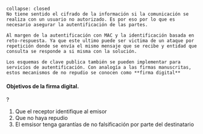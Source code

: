 ```ad-note
collapse: closed
No tiene sentido el cifrado de la información si la comunicación se realiza con un usuario no autorizado. Es por eso por lo que es necesario asegurar la autentificación de las partes.

Al margen de la autentificación con MAC y la identificación basada en reto-respuesta. Ya que este ultimo puede ser victima de un ataque por repetición donde se envía el mismo mensaje que se recibe y entidad que consulta se responde a si misma con la solución.

Los esquemas de clave publica también se pueden implementar para servicios de autentificación. Con analogía a las firmas manuscritas, estos mecanismos de no repudio se conocen como **firma digital**

```

#### Objetivos de la firma digital.
?
1. Que el receptor identifique al emisor
2. Que no haya repudio
3. El emsisor tenga garantías de no falsificación por parte del destinatario <!--SR:!2024-01-30,2,250-->

